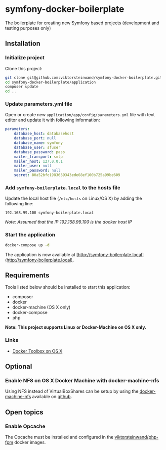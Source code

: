 # symfony-docker-boilerplate

The boilerplate for creating new Symfony based projects (development and testing purposes only)

## Installation

### Initialize project

Clone this project:  

```sh
git clone git@github.com:viktorsteinwand/symfony-docker-boilerplate.git
cd symfony-docker-boilerplate/application
composer update
cd ..
```

### Update parameters.yml file

Open or create new `application/app/config/parameters.yml` file with text editor and update it with following information:

```yml
parameters:
    database_host: databasehost
    database_port: null
    database_name: symfony
    database_user: sfuser
    database_password: pass
    mailer_transport: smtp
    mailer_host: 127.0.0.1
    mailer_user: null
    mailer_password: null
    secret: 80a52bfc1983639343ede68ef100b725a99be609
```

### Add `symfony-boilerplate.local` to the hosts file

Update the local host file (`/etc/hosts` on Linux/OS X) by adding the following line:

```
192.168.99.100 symfony-boilerplate.local
```

*Note: Assumed that the IP 192.168.99.100 is the docker host IP*

### Start the application

```sh
docker-compose up -d
```

The application is now available at [http://symfony-boilerplate.local](http://symfony-boilerplate.local).  

## Requirements

Tools listed below should be installed to start this application:  

- composer  
- docker  
- docker-machine (OS X only)  
- docker-compose  
- php  

**Note: This project supports Linux or Docker-Machine on OS X only.**

### Links

- [Docker Toolbox on OS X](http://docs.docker.com/engine/installation/mac/)

## Optional

### Enable NFS on OS X Docker Machine with docker-machine-nfs

Using NFS instead of VirtualBoxShares can be setup by using the [docker-machine-nfs](https://github.com/adlogix/docker-machine-nfs) available on [github](https://github.com/adlogix/docker-machine-nfs).

## Open topics

### Enable Opcache

The Opcache must be installed and configured in the [viktorsteinwand/php-fpm](https://github.com/viktorsteinwand/php-fpm) docker images.
